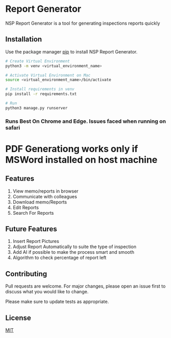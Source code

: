 # Report Generator

NSP Report Generator is a tool for generating inspections reports quickly

## Installation

Use the package manager [pip](https://pip.pypa.io/en/stable/) to install NSP Report Generator.

```bash
# Create Virtual Environment
python3 -m venv <virtual_environment_name>

# Activate Virtual Environment on Mac
source <virtual_environment_name>/bin/activate
```

```bash
# Install requirements in venv
pip install -r requirements.txt

# Run
python3 manage.py runserver
```

### Runs Best On Chrome and Edge. Issues faced when running on safari

# PDF Generationg works only if MSWord installed on host machine

## Features
1. View memo/reports in browser
2. Communicate with colleagues
3. Download memo/Reports
4. Edit Reports
5. Search For Reports

## Future Features
1. Insert Report Pictures
2. Adjust Report Automatically to suite the type of inspection
3. Add AI if possible to make the process smart and smooth
4. Algorithm to check percentage of report left


## Contributing
Pull requests are welcome. For major changes, please open an issue first to discuss what you would like to change.

Please make sure to update tests as appropriate.


## License
[MIT](https://choosealicense.com/licenses/mit/)